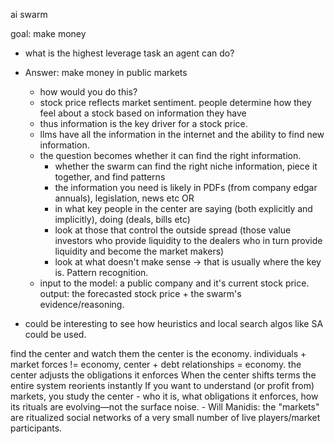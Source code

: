 ai swarm

goal: make money

- what is the highest leverage task an agent can do? 
- Answer: make money in public markets
    - how would you do this?
    - stock price reflects market sentiment. people determine how they feel about a stock based on information they have
    - thus information is the key driver for a stock price.
    - llms have all the information in the internet and the ability to find new information.
    - the question becomes whether it can find the right information.
        - whether the swarm can find the right niche information, piece it together, and find patterns
        - the information you need is likely in PDFs (from company edgar annuals), legislation, news etc OR
        - in what key people in the center are saying (both explicitly and implicitly), doing (deals, bills etc)
        - look at those that control the outside spread (those value investors who provide liquidity to the dealers who in turn provide liquidity and become the market makers)
        - look at what doesn't make sense -> that is usually where the key is. Pattern recognition.
    - input to the model: a public company and it's current stock price. output: the forecasted stock price + the swarm's evidence/reasoning. 

- could be interesting to see how heuristics and local search algos like SA could be used.

find the center and watch them
the center is the economy. individuals + market forces != economy, center + debt relationships = economy. 
the center adjusts the obligations it enforces
When the center shifts terms the entire system reorients instantly
If you want to understand (or profit from) markets, you study the center - who it is, what obligations it enforces, how its rituals are evolving—not the surface noise.
    - Will Manidis: the "markets" are ritualized social networks of a very small number of live players/market participants. 